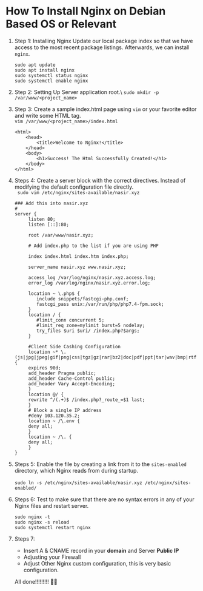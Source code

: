 # How To Install Nginx on Debian Based OS or Relevant

 1. Step 1: Installing Nginx
 Update our local package index so that we have access to the most recent package listings. Afterwards, we can install `nginx`.
	```
	sudo apt update
	sudo apt install nginx
	sudo systemctl status nginx
	sudo systemctl enable nginx
	```
2. Step 2: Setting Up Server application root.\ 
`sudo mkdir -p /var/www/<project_name>`

3. Step 3: Create a sample index.html page using `vim` or your favorite editor and write some HTML tag.\
`vim /var/www/<project_name>/index.html`
	```
	<html>
	    <head>
	        <title>Welcome to Nginx!</title>
	    </head>
	    <body>
	        <h1>Success! The Html Successfully Created!</h1>
	    </body>
	</html>
	```
4. Steps 4: Create a server block with the correct directives. Instead of modifying the default configuration file directly.\
` sudo vim /etc/nginx/sites-available/nasir.xyz`
	```
	### Add this into nasir.xyz
	#
	server {
		 listen 80;
		 listen [::]:80;
		 
		 root /var/www/nasir.xyz;

		 # Add index.php to the list if you are using PHP

		 index index.html index.htm index.php;

		 server_name nasir.xyz www.nasir.xyz;

		 access_log /var/log/nginx/nasir.xyz.access.log;
		 error_log /var/log/nginx/nasir.xyz.error.log;

		 location ~ \.php$ {
			include snippets/fastcgi-php.conf;
			fastcgi_pass unix:/var/run/php/php7.4-fpm.sock;
		 }
		 location / {
			#limit_conn concurrent 5;
			#limit_req zone=mylimit burst=5 nodelay;
			try_files $uri $uri/ /index.php?$args;
		 }
		  
		 #Client Side Cashing Configuration
		 location ~* \.(js|jpg|jpeg|gif|png|css|tgz|gz|rar|bz2|doc|pdf|ppt|tar|wav|bmp|rtf|swf|ico|flv|txt|woff|woff2|svg)$ {
		 expires 90d;
		 add_header Pragma public;
		 add_header Cache-Control public;
		 add_header Vary Accept-Encoding;
		 }
		 location @/ {
		 rewrite ^/(.+)$ /index.php?_route_=$1 last;
		 }
		 # Block a single IP address
		 #deny 103.120.35.2;
		 location ~ /\.env {
		 deny all;
		 }
		 location ~ /\. {
		 deny all;
		 }
	}

	```
5. Steps 5: Enable the file by creating a link from it to the `sites-enabled` directory, which Nginx reads from during startup.\
\
	`sudo ln -s /etc/nginx/sites-available/nasir.xyz /etc/nginx/sites-enabled/`

6. Steps 6: Test to make sure that there are no syntax errors in any of your Nginx files and restart server.
	```
	sudo nginx -t
	sudo nginx -s reload
	sudo systemctl restart nginx
	```
7. Steps 7: 

	- Insert A & CNAME record in your **domain** and Server **Public IP**
	- Adjusting your Firewall
	- Adjust Other Nginx custom configuration, this is very basic configuration.

	All done!!!!!!!!! 🚀💥